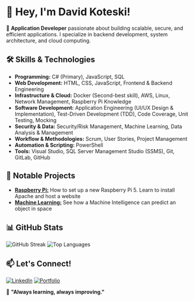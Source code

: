 # 👋 Hey, I'm David Koteski!

🚀 **Application Developer** passionate about building scalable, secure, and efficient applications. I specialize in backend development, system architecture, and cloud computing.

## 🛠️ Skills & Technologies
- **Programming:** C# (Primary), JavaScript, SQL
- **Web Development:** HTML, CSS, JavaScript, Frontend & Backend Engineering
- **Infrastructure & Cloud:** Docker (Second-best skill), AWS, Linux, Network Management, Raspberry Pi Knowledge
- **Software Development:** Application Engineering (UI/UX Design & Implementation), Test-Driven Development (TDD), Code Coverage, Unit Testing, Mocking
- **Security & Data:** Security/Risk Management, Machine Learning, Data Analysis & Management
- **Workflow & Methodologies:** Scrum, User Stories, Project Management
- **Automation & Scripting:** PowerShell
- **Tools:** Visual Studio, SQL Server Management Studio (SSMS), Git, GitLab, GitHub

## 🌟 Notable Projects
- [**Raspberry Pi:**](https://github.com/seakyy/Raspberry-Pi) How to set up a new Raspberry Pi 5. Learn to install Apache and host a website
- [**Machine Learning:**](https://github.com/seakyy/Machine-Learning) See how a Machine Intelligence can predict an object in space

## 📊 GitHub Stats
![GitHub Streak](https://streak-stats.demolab.com?user=seakyy&theme=github-dark-blue)
![Top Languages](https://github-readme-stats.vercel.app/api/top-langs/?username=seakyy&layout=compact)

## 📫 Let's Connect!
[![LinkedIn](https://img.shields.io/badge/LinkedIn-%230077B5.svg?style=flat&logo=linkedin&logoColor=white)](https://www.linkedin.com/in/david-koteski-22534128b/)
[![Portfolio](https://img.shields.io/badge/Portfolio-%231572B6.svg?style=flat&logo=Firefox&logoColor=white)](https://seakyy.github.io/)

🎯 **"Always learning, always improving."**

